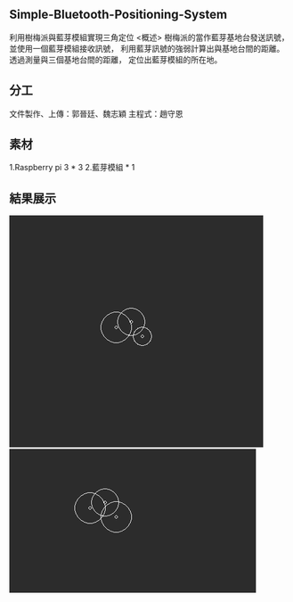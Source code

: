 ## Simple-Bluetooth-Positioning-System
利用樹梅派與藍芽模組實現三角定位
<概述>
樹梅派的當作藍芽基地台發送訊號，
並使用一個藍芽模組接收訊號，
利用藍芽訊號的強弱計算出與基地台間的距離。
透過測量與三個基地台間的距離，
定位出藍芽模組的所在地。

## 分工
文件製作、上傳：郭晉廷、魏志穎
主程式：趙守恩

## 素材
1.Raspberry pi 3 * 3
2.藍芽模組 * 1

## 結果展示
![image](https://github.com/NCNU-OpenSource/Simple-Bluetooth-Positioning-System/blob/master/%E5%9F%B7%E8%A1%8C%E7%B5%90%E6%9E%9C.png)
![image](https://github.com/NCNU-OpenSource/Simple-Bluetooth-Positioning-System/blob/master/%E5%9F%B7%E8%A1%8C%E7%B5%90%E6%9E%9C2.png)
